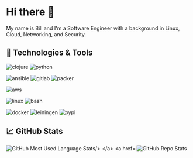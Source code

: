 # Hi there 👋

My name is Bill and I'm a Software Engineer with a background in Linux, Cloud, Networking, and Security.

## 🔧 Technologies & Tools

![clojure](https://img.shields.io/badge/Code-Clojure-blue?style=for-the-badge&logo=clojure)
![python](https://img.shields.io/badge/Code-Python-blue?style=for-the-badge&logo=python)

![ansible](https://img.shields.io/badge/Automation-Ansible-blue?style=for-the-badge&logo=ansible)
![gitlab](https://img.shields.io/badge/Automation-GitlabCI-blue?style=for-the-badge&logo=gitlab)
![packer](https://img.shields.io/badge/Automation-Packer-blue?style=for-the-badge&logo=packer)

![aws](https://img.shields.io/badge/Cloud-AWS-blue?style=for-the-badge&logo=amazon-aws)

![linux](https://img.shields.io/badge/OS-Linux-blue?style=for-the-badge&logo=linux)
![bash](https://img.shields.io/badge/Shell-Bash-blue?style=for-the-badge&logo=gnu-bash)

![docker](https://img.shields.io/badge/Tools-Docker-blue?style=for-the-badge&logo=docker)
![leiningen](https://img.shields.io/badge/Tools-Leiningen-blue?style=for-the-badge&logo=clojure)
![pypi](https://img.shields.io/badge/Tools-PyPI-blue?style=for-the-badge&logo=pypi)

## &#x1f4c8; GitHub Stats

<a href="https://github.com/wdhowe/wdhowe">
  <img align="left" src="https://github-readme-stats.vercel.app/api/top-langs/?username=wdhowe&layout=compact&hide=vim%20script&card_width=235&theme=nord" alt="GitHub Most Used Language Stats/>
</a>

<a href="https://github.com/wdhowe/wdhowe">
  <img align="left" src="https://github-readme-stats.vercel.app/api?username=wdhowe&show_icons=true&line_height=27&count_private=true&hide_rank=true&theme=nord" alt="GitHub Repo Stats" />
</a>

<!-- Resources -->
<!-- Icons: https://simpleicons.org/ -->
<!-- GitHub Stats: https://github.com/anuraghazra/github-readme-stats -->
<!-- Shields: https://shields.io/ -->
<!-- Inspired by: https://github.com/MartinHeinz/MartinHeinz/ -->
